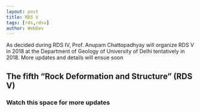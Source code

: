 ```yaml
---
layout: post
title: RDS V
tags: [rds,rdsv]
author: WebDev
---
```

As decided during RDS IV, Prof. Anupam Chattopadhyay will organize RDS V in 2018 at the Department of Geology of University of Delhi tentatively in 2018. More updates and details will ensue soon  

## The fifth “Rock Deformation and Structure” (RDS V)

### Watch this space for more updates
